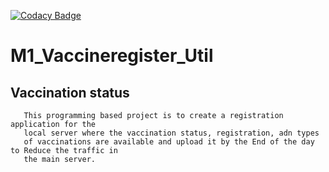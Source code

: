 [![Codacy Badge](https://app.codacy.com/project/badge/Grade/d3e902c41ccc4365878c29dc24678820)](https://www.codacy.com/gh/Harsha7337/markdown-portfolio/dashboard?utm_source=github.com&amp;utm_medium=referral&amp;utm_content=Harsha7337/markdown-portfolio&amp;utm_campaign=Badge_Grade)




# M1_Vaccineregister_Util
## Vaccination status

       This programming based project is to create a registration application for the 
       local server where the vaccination status, registration, adn types
       of vaccinations are available and upload it by the End of the day to Reduce the traffic in
       the main server.
